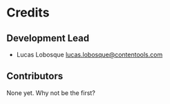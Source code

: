 # Credits

## Development Lead

* Lucas Lobosque <lucas.lobosque@contentools.com>

## Contributors

None yet. Why not be the first?

